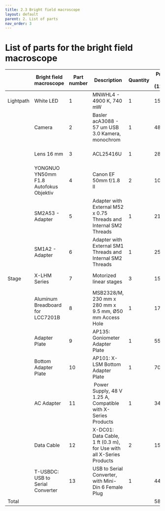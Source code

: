 ```yaml
---
title: 2.3 Bright field macroscope
layout: default
parent: 2. List of parts
nav_order: 3
---
```


# List of parts for the bright field macroscope

|           | Bright field macroscope     | Part number | Description                                                          | Quantity | Price per unit (12/2023) | Vendor   | Link                                                                                                                                                                           |
| --------- | -------------------------------------- | ----------- | -------------------------------------------------------------------- | -------- | -------------- | -------- | ------------------------------------------------------------------------------------------------------------------------------------------------------------------------------ |
| Lightpath | White LED                              | 1           | MNWHL4 - 4900 K, 740 mW                                              | 1        | 155.69         | Thorlabs | [https://www.thorlabs.de/MNWHL4](https://www.thorlabs.de/thorproduct.cfm?partnumber=MNWHL4)                                                         |
|           | Camera                                 | 2           | Basler acA3088 - 57 um USB 3.0 Kamera, monochrom                     | 1        | 485            | Edmund   | [https://www.edmundoptics.de/monochrome-camera/37365/](https://www.edmundoptics.de/p/basler-ace-aca3088-57um-usb-30-monochrome-camera/37365/) |
|           | Lens 16 mm                             | 3           | ACL25416U                                                            | 1        | 28.59          | Thorlabs | [https://www.thorlabs.de/ACL25416U-A](https://www.thorlabs.de/thorproduct.cfm?partnumber=ACL25416U-A)                                               |
|           | YONGNUO YN50mm F1.8 Autofokus Objektiv | 4          | Canon EF 50mm f/1.8 II                                               | 2        | 100            | YONGNUO  | [https://www.amazon.com/](https://www.amazon.com/)                                                                                                                             |
|           | SM2A53 - Adapter                       | 5         | Adapter with External M52 x 0.75 Threads and Internal SM2 Threads    | 1        | 21.07          | Thorlabs | [https://www.thorlabs.com/SM2A53](https://www.thorlabs.com/thorproduct.cfm?partnumber=SM2A53)                                                       |
|           | SM1A2 - Adapter                        | 6          | Adapter with External SM1 Threads and Internal SM2 Threads           | 1        | 25.31          | Thorlabs | [https://www.thorlabs.com/SM1A2](https://www.thorlabs.com/thorproduct.cfm?partnumber=SM1A2)                                                         |
| Stage     | X-LHM Series                           | 7          | Motorized linear stages                                              | 3        | 1500           | Zaber    | [https://www.zaber.com/X-LHM](https://www.zaber.com/products/linear-stages/X-LHM)                                                                                                                             |
|           | Aluminum Breadboard for LCC7201B       | 8           | MSB2328/M, 230 mm x 280 mm x 9.5 mm, Ø50 mm Access Hole              | 1        | 171.8          | Thorlabs | [https://www.thorlabs.com/MSB2328/M](https://www.thorlabs.com/thorproduct.cfm?partnumber=MSB2328/M)                                                 |
|           | Adapter Plate                          | 9          | AP135: Goniometer Adapter Plate                                      | 1        | 55             | Zaber    | [https://www.zaber.comAP135](https://www.zaber.com/products/accessories/AP135)                                                                           |
|           | Bottom Adapter Plate                   | 10         | AP101: X-LSM Bottom Adapter Plate                                    | 1        | 70             | Zaber    | [https://www.zaber.com/AP101](https://www.zaber.com/products/accessories/AP101)                                                                           |
|           | AC Adapter                             | 11        |  Power Supply, 48 V 1.25 A, Compatible with X-Series Products        | 1        | 34             | Zaber    | [https://www.zaber.com/PS13S-48V12](https://www.zaber.com/products/accessories/PS13S-48V12)                                                               |
|           | Data Cable                             | 12          | X-DC01: Data Cable, 1 ft (0.3 m), for Use with all X-Series Products | 2        | 15             | Zaber    | [https://www.zaber.com/X-DC01](https://www.zaber.com/products/accessories/X-DC01)                                                                         |
|           | T-USBDC: USB to Serial Converter       | 13        | USB to Serial Converter, with Mini-Din 6 Female Plug                 | 1        | 44             | Zaber    | [https://www.zaber.com/T-USBDC](https://www.zaber.com/products/accessories/T-USBDC)                                                                       |
| Total     |                                        |             |                                                                      |          | 5820.46        |          |                                                                                                                                                                                |
